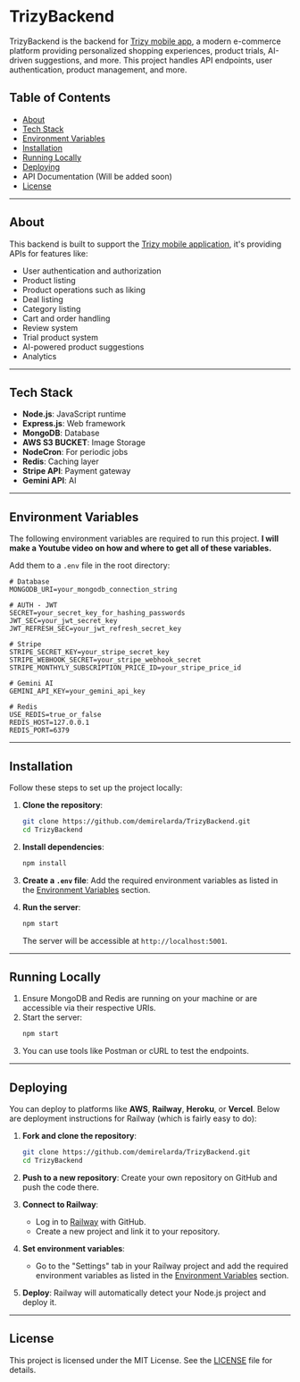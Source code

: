 
# TrizyBackend

TrizyBackend is the backend for [Trizy mobile app](https://github.com/demirelarda/TrizyApp), a modern e-commerce platform providing personalized shopping experiences, product trials, AI-driven suggestions, and more. This project handles API endpoints, user authentication, product management, and more.

## Table of Contents

- [About](#about)
- [Tech Stack](#tech-stack)
- [Environment Variables](#environment-variables)
- [Installation](#installation)
- [Running Locally](#running-locally)
- [Deploying](#deploying)
- API Documentation (Will be added soon)
- [License](#license)

---

## About

This backend is built to support the [Trizy mobile application](https://github.com/demirelarda/TrizyApp), it's providing APIs for features like:

- User authentication and authorization
- Product listing
- Product operations such as liking
- Deal listing
- Category listing
- Cart and order handling
- Review system
- Trial product system
- AI-powered product suggestions
- Analytics

---

## Tech Stack

- **Node.js**: JavaScript runtime
- **Express.js**: Web framework
- **MongoDB**: Database
- **AWS S3 BUCKET**: Image Storage
- **NodeCron**: For periodic jobs
- **Redis**: Caching layer
- **Stripe API**: Payment gateway
- **Gemini API**: AI


---

## Environment Variables

The following environment variables are required to run this project. 
**I will make a Youtube video on how and where to get all of these variables.**

Add them to a `.env` file in the root directory:

```
# Database
MONGODB_URI=your_mongodb_connection_string

# AUTH - JWT
SECRET=your_secret_key_for_hashing_passwords
JWT_SEC=your_jwt_secret_key
JWT_REFRESH_SEC=your_jwt_refresh_secret_key

# Stripe
STRIPE_SECRET_KEY=your_stripe_secret_key
STRIPE_WEBHOOK_SECRET=your_stripe_webhook_secret
STRIPE_MONTHYLY_SUBSCRIPTION_PRICE_ID=your_stripe_price_id

# Gemini AI
GEMINI_API_KEY=your_gemini_api_key

# Redis
USE_REDIS=true_or_false
REDIS_HOST=127.0.0.1
REDIS_PORT=6379
```

---

## Installation

Follow these steps to set up the project locally:

1. **Clone the repository**:
   ```bash
   git clone https://github.com/demirelarda/TrizyBackend.git
   cd TrizyBackend
   ```

2. **Install dependencies**:
   ```bash
   npm install
   ```

3. **Create a `.env` file**:
   Add the required environment variables as listed in the [Environment Variables](#environment-variables) section.

4. **Run the server**:
   ```bash
   npm start
   ```

   The server will be accessible at `http://localhost:5001`.

---

## Running Locally

1. Ensure MongoDB and Redis are running on your machine or are accessible via their respective URIs.
2. Start the server:
   ```bash
   npm start
   ```
3. You can use tools like Postman or cURL to test the endpoints.

---

## Deploying

You can deploy to platforms like **AWS**, **Railway**, **Heroku**, or **Vercel**. Below are deployment instructions for Railway (which is fairly easy to do):

1. **Fork and clone the repository**:
   ```bash
   git clone https://github.com/demirelarda/TrizyBackend.git
   cd TrizyBackend
   ```

2. **Push to a new repository**:
   Create your own repository on GitHub and push the code there.

3. **Connect to Railway**:
   - Log in to [Railway](https://railway.app/) with GitHub.
   - Create a new project and link it to your repository.

4. **Set environment variables**:
   - Go to the "Settings" tab in your Railway project and add the required environment variables as listed in the [Environment Variables](#environment-variables) section.

5. **Deploy**:
   Railway will automatically detect your Node.js project and deploy it.



---

## License

This project is licensed under the MIT License. See the [LICENSE](LICENSE) file for details.
